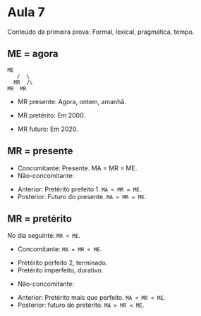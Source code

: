 Aula 7
======

Conteúdo da primeira prova: Formal, lexical, pragmática, tempo.

ME = agora
----------

	ME
       /  \
      MR  /\
	MR  MR

* MR presente: Agora, ontem, amanhã.

* MR pretérito: Em 2000.
* MR futuro: Em 2020.

MR = presente
-------------

* Concomitante: Presente. MA = MR = ME.
* Não-concomitante:
- Anterior: Pretérito prefeito 1. `MA < MR = ME`.
- Posterior: Futuro do presente. `MA > MR = ME`.

MR = pretérito
--------------

No dia seguinte: `MR < ME`.

* Concomitante: `MA = MR < ME`.
- Pretérito perfeito 2, terminado.
- Pretérito imperfeito, durativo.
* Não-concomitante:
- Anterior: Pretérito mais que perfeito. `MA < MR < ME`.
- Posterior: futuro do pretérito. `MA > MR < ME`.
